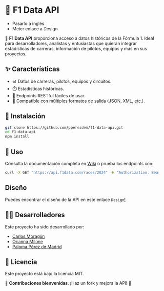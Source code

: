# 📌 F1 Data API  

- Pasarlo a inglés
- Meter enlace a Design

🚀 **F1 Data API** proporciona acceso a datos históricos de la Fórmula 1. Ideal para desarrolladores, analistas y entusiastas que quieran integrar estadísticas de carreras, información de pilotos, equipos y más en sus proyectos.  


## ✨ Características  
- 📊 Datos de carreras, pilotos, equipos y circuitos.  
- ⏱️ Estadísticas históricas.  
- 🔧 Endpoints RESTful fáciles de usar.  
- 📂 Compatible con múltiples formatos de salida (JSON, XML, etc.).  


## 🚀 Instalación  
```bash
git clone https://github.com/pperezdem/f1-data-api.git  
cd f1-data-api  
npm install 
```


## 🏁 Uso  
Consulta la documentación completa en [Wiki](#) o prueba los endpoints con:  
```bash
curl -X GET "https://api.f1data.com/races/2024" -H "Authorization: Bearer YOUR_API_KEY"
```

## Diseño
Puedes encontrar el diseño de la API en este enlace `Design`[!](https://github.com/PPerezdeMadrid/f1-data-api/tree/main/Design)

## 👩‍💻 Desarrolladores  
Este proyecto ha sido desarrollado por:  
- [Carlos Moragón](https://github.com/carlosMoragon)  
- [Orianna Milone](https://github.com/OriannaMilone)  
- [Paloma Pérez de Madrid](https://github.com/PPerezdeMadrid)


## 📜 Licencia  
Este proyecto está bajo la licencia MIT.  

🔗 **Contribuciones bienvenidas**. ¡Haz un fork y mejora la API! 🚀  


